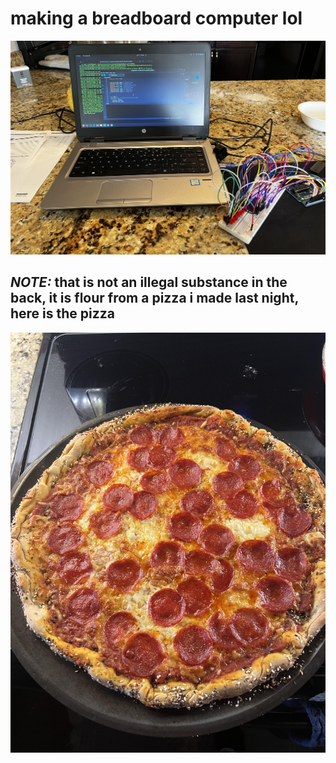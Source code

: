 # making a breadboard computer lol #

![fancy computer stuff](https://github.com/isaac-parks/breadboard-computer/blob/main/pics/breadboard.jpg)

## *NOTE:* that is not an illegal substance in the back, it is flour from a pizza i made last night, here is the pizza ##
![fancy pizza stuff](https://github.com/isaac-parks/breadboard-computer/blob/main/pics/unnamed.jpg)

